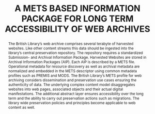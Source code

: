 ---
abstract: 'The British Library’s web archive comprises several

  terabyte of harvested websites. Like other content streams

  this data should be ingested into the library’s central

  preservation repository. The repository requires a

  standardized Submission- and Archival Information

  Package.

  Harvested Websites are stored in Archival Information

  Packages (AIP). Each AIP is described by a METS file.

  Operational metadata for resource discovery as well as

  archival metadata are normalized and embedded in the

  METS descriptor using common metadata profiles such as

  PREMIS and MODS.

  The British Library’s METS profile for web archiving

  considers dissemination and preservation use cases

  ensuring the authenticity of data. The underlying complex

  content model disaggregates websites into web pages,

  associated objects and their actual digital manifestations.

  The additional abstract layer ensures accessibility over the

  long term and the ability to carry out preservation actions

  such as migrations. The library wide preservation policies

  and principles become applicable to web content as well.'
creators:
- Enders, Markus
date: null
document_url: https://services.phaidra.univie.ac.at/api/object/o:185410/download
grand_parent: iPRES
institutions: []
keywords: []
landing_page_url: https://phaidra.univie.ac.at/o:185410
language: eng
layout: publication
license: GPLv3
notes_url: null
parent: iPRES 2010
publication_type: paper
size: 413834
slides_url: null
source_name: iPRES
title: A METS BASED INFORMATION PACKAGE FOR LONG  TERM ACCESSIBILITY OF WEB ARCHIVES
year: 2010
---